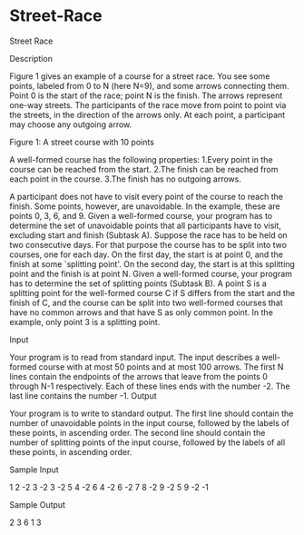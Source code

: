 # Street-Race

Street Race

Description

Figure 1 gives an example of a course for a street race. You see some points, labeled from 0 to N (here N=9), and some arrows connecting them. Point 0 is the start of the race; point N is the finish. The arrows represent one-way streets. The participants of the race move from point to point via the streets, in the direction of the arrows only. At each point, a participant may choose any outgoing arrow. 
 
Figure 1: A street course with 10 points


A well-formed course has the following properties: 
1.Every point in the course can be reached from the start. 
2.The finish can be reached from each point in the course. 
3.The finish has no outgoing arrows. 

A participant does not have to visit every point of the course to reach the finish. Some points, however, are unavoidable. In the example, these are points 0, 3, 6, and 9. Given a well-formed course, your program has to determine the set of unavoidable points that all participants have to visit, excluding start and finish (Subtask A). 
Suppose the race has to be held on two consecutive days. For that purpose the course has to be split into two courses, one for each day. On the first day, the start is at point 0, and the finish at some `splitting point'. On the second day, the start is at this splitting point and the finish is at point N. Given a well-formed course, your program has to determine the set of splitting points (Subtask B). A point S is a splitting point for the well-formed course C if S differs from the start and the finish of C, and the course can be split into two well-formed courses that have no common arrows and that have S as only common point. In the example, only point 3 is a splitting point. 

Input

Your program is to read from standard input. The input describes a well-formed course with at most 50 points and at most 100 arrows. The first N lines contain the endpoints of the arrows that leave from the points 0 through N-1 respectively. Each of these lines ends with the number -2. The last line contains the number -1.
Output

Your program is to write to standard output. The first line should contain the number of unavoidable points in the input course, followed by the labels of these points, in ascending order. The second line should contain the number of splitting points of the input course, followed by the labels of all these points, in ascending order.

Sample Input

1 2 -2
3 -2
3 -2
5 4 -2
6 4 -2
6 -2
7 8 -2
9 -2
5 9 -2
-1

Sample Output

2 3 6
1 3
